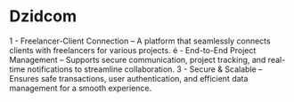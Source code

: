 # Dzidcom

1 - Freelancer-Client Connection – A platform that seamlessly connects clients with freelancers for various projects.
é - End-to-End Project Management – Supports secure communication, project tracking, and real-time notifications to streamline collaboration.
3 - Secure & Scalable – Ensures safe transactions, user authentication, and efficient data management for a smooth experience.
